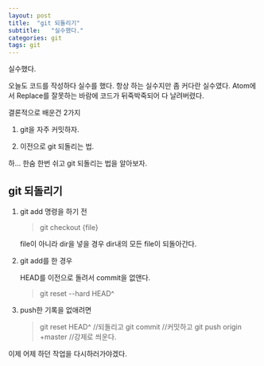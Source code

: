 ```yaml
---
layout: post
title:  "git 되돌리기"
subtitle:   "실수했다."
categories: git
tags: git
---
```


실수했다.

오늘도 코드를 작성하다 실수를 했다. 항상 하는 실수지만 좀 커다란 실수였다. Atom에서 Replace를 잘못하는 바람에 코드가 뒤죽박죽되어 다 날려버렸다.

결론적으로 배운건 2가지

1. git을 자주 커밋하자.

2. 이전으로 git 되돌리는 법.

하... 한숨 한번 쉬고 git 되돌리는 법을 알아보자.

## git 되돌리기

1. git add 명령을 하기 전

    > git checkout {file}

    file이 아니라 dir을 넣을 경우 dir내의 모든 file이 되돌아간다.

2. git add를 한 경우

    HEAD를 이전으로 돌려서 commit을 없앤다.

    > git reset --hard HEAD^

3. push한 기록을 없애려면

    > git reset HEAD^ //되돌리고
    > git commit //커밋하고
    > git push origin +master //강제로 씌운다.

이제 어제 하던 작업을 다시하러가야겠다.

